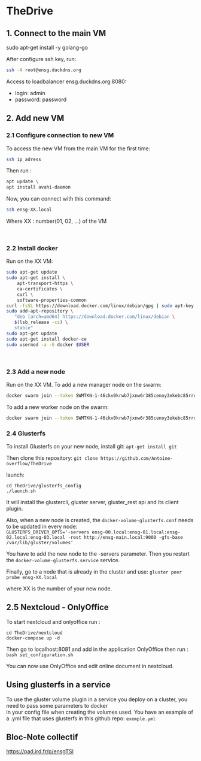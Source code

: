 # TheDrive

## 1. Connect to the main VM
sudo apt-get install -y golang-go 

After configure ssh key, run:
```bash
ssh -A root@ensg.duckdns.org
```

Access to loadbalancer ensg.duckdns.org:8080:
- login: admin
- password: password

## 2. Add new VM
### 2.1 Configure connection to new VM

To access the new VM from the main VM for the first time:
```bash
ssh ip_adress
```

Then run :
```bash
apt update \
apt install avahi-daemon
```

Now, you can connect with this command:
```bash
ssh ensg-XX.local
```

Where XX : number(01, 02, ...) of the VM

<br>

### 2.2 Install docker

Run on the XX VM:
```bash
sudo apt-get update
sudo apt-get install \
    apt-transport-https \
    ca-certificates \
    curl \
    software-properties-common
curl -fsSL https://download.docker.com/linux/debian/gpg | sudo apt-key add -
sudo add-apt-repository \
   "deb [arch=amd64] https://download.docker.com/linux/debian \
   $(lsb_release -cs) \
   stable"
sudo apt-get update
sudo apt-get install docker-ce
sudo usermod -a -G docker $USER
```

<br>


### 2.3 Add a new node

Run on the XX VM.
To add a new manager node on the swarm:
```bash
docker swarm join --token SWMTKN-1-46ckv0krwb7jxnw6r385cenoy3ekebc85rrok2l7hxhkl8fw6i-3aml8nboj0z7jk82gnagll62t 192.168.1.54:2377
```

To add a new worker node on the swarm:
```bash
docker swarm join --token SWMTKN-1-46ckv0krwb7jxnw6r385cenoy3ekebc85rrok2l7hxhkl8fw6i-2c7u2mxlrud604znaipi5g4zn 192.168.1.54:2377
```

### 2.4 Glusterfs

To install Glusterfs on your new node, install git:
`apt-get install git`

Then clone this repository:
`git clone https://github.com/Antoine-overflow/TheDrive`

launch:
```
cd TheDrive/glusterfs_config
./launch.sh
```
It will install the glustercli, gluster server, gluster_rest api and its client plugin.

Also, when a new node is created, the `docker-volume-glusterfs.conf` needs to be updated in every node: <br>
`GLUSTERFS_DRIVER_OPTS='-servers ensg-00.local:ensg-01.local:ensg-02.local:ensg-03.local -rest http://ensg-main.local:9000 -gfs-base /var/lib/gluster/volumes'`

You have to add the new node to the -servers parameter. Then you restart the `docker-volume-glusterfs.service` service.

Finally, go to a node that is already in the cluster and use: 
`gluster peer probe ensg-XX.local`


where XX is the number of your new node.



## 2.5 Nextcloud - OnlyOffice

To start nextcloud and onlyoffice run : 
```
cd TheDrive/nextcloud
docker-compose up -d
```

Then go to localhost:8081 and add in the application OnlyOffice then run :
`bash set_configuration.sh`

You can now use OnlyOffice and edit online document in nextcloud.

## Using glusterfs in a service

To use the gluster volume plugin in a service you deploy on a cluster, you need to pass some parameters to docker</br>
in your config file when creating the volumes used. You have an example of a .yml file that uses glusterfs in this github repo:
`exemple.yml`


## Bloc-Note collectif

https://pad.ird.fr/p/ensgTSI
